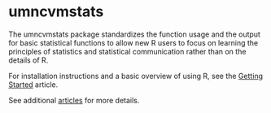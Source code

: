 
<!-- README.md is generated from README.Rmd. Please edit that file -->

# umncvmstats

<!-- badges: start -->
<!-- badges: end -->

The umncvmstats package standardizes the function usage and the output
for basic statistical functions to allow new R users to focus on
learning the principles of statistics and statistical communication
rather than on the details of R.

For installation instructions and a basic overview of using R, see the
[Getting
Started](https://aaronrendahl.github.io/umncvmstats/articles/starting.html)
article.

See additional
[articles](https://aaronrendahl.github.io/umncvmstats/articles/index.html)
for more details.

